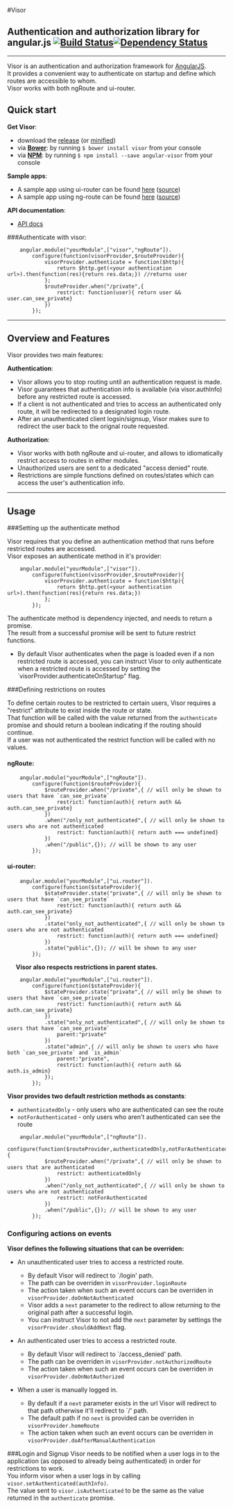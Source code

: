 #Visor

## Authentication and authorization library for angular.js [![Build Status](https://travis-ci.org/alonbardavid/visor.svg)](https://travis-ci.org/alonbardavid/visor)[![Dependency Status](https://gemnasium.com/Illniyar/visor.svg)](https://gemnasium.com/Illniyar/visor)
---

Visor is an authentication and authorization framework for [AngularJS](http://angularjs.org).  
It provides a convenient way to authenticate on startup and define which routes are accessible to whom.  
Visor works with both ngRoute and ui-router.

## Quick start

**Get Visor**:
 - download the [release](http://alonbardavid.github.io/visor/release/visor.js) (or [minified](http://alonbardavid.github.io/visor/release/visor.min.js))
 - via **[Bower](http://bower.io/)**: by running `$ bower install visor` from your console
 - via **[NPM](https://www.npmjs.com/package/angular-visor)**: by running `$ npm install --save angular-visor` from your console

**Sample apps**:
 - A sample app using ui-router can be found [here](http://alonbardavid.github.io/visor/sample/ui-router) ([source](https://github.com/alonbardavid/visor/tree/master/sample/ui-router))
 - A sample app using ng-route can be found [here](http://alonbardavid.github.io/visor/sample/ng-route) ([source](https://github.com/alonbardavid/visor/tree/master/sample/ng-route))

**API documentation**:
 - [API docs](http://alonbardavid.github.io/visor/docs)
 
###Authenticate with visor:


```
    angular.module("yourModule",["visor","ngRoute"]).
        configure(function(visorProvider,$routeProvider){
            visorProvider.authenticate = function($http){
                return $http.get(<your authentication url>).then(function(res){return res.data;}) //returns user
            };
            $routeProvider.when("/private",{
                restrict: function(user){ return user && user.can_see_private}
            })
        });
```

---

## Overview and Features

Visor provides two main features:

**Authentication**:
* Visor allows you to stop routing until an authentication request is made.
* Visor guarantees that authentication info is available (via visor.authInfo) before any restricted route is accessed.
* If a client is not authenticated and tries to access an authenticated only route, it will be redirected to a designated login route.
* After an unauthenticated client logsin/signsup, Visor makes sure to redirect the user back to the orignal route requested.

**Authorization**:
* Visor works with both ngRoute and ui-router, and allows to idiomatically restrict access to routes in either modules.
* Unauthorized users are sent to a dedicated "access denied" route.
* Restrictions are simple functions defined on routes/states which can access the user's authentication info.

---

## Usage

###Setting up the authenticate method

Visor requires that you define an authentication method that runs before restricted routes are accessed.  
Visor exposes an authenticate method in it's provider:

```
    angular.module("yourModule",["visor"]).
        configure(function(visorProvider,$routeProvider){
            visorProvider.authenticate = function($http){
                return $http.get(<your authentication url>).then(function(res){return res.data;})
            };
        });
```
The authenticate method is dependency injected, and needs to return a promise.  
The result from a successful promise will be sent to future restrict functions.

* By default Visor authenticates when the page is loaded even if a non restricted route is accessed,
  you can instruct Visor to only authenticate when a restricted route is accessed by setting the `visorProvider.authenticateOnStartup" flag.

###Defining restrictions on routes

To define certain routes to be restricted to certain users, Visor requires a "restrict" attribute to exist inside the route or state.  
That function will be called with the value returned from the `authenticate` promise and should return a boolean indicating if the routing should continue.  
If a user was not authenticated the restrict function will be called with no values.

#### ngRoute:

```
    angular.module("yourModule",["ngRoute"]).
        configure(function($routeProvider){
            $routeProvider.when("/private",{ // will only be shown to users that have `can_see_private`
                restrict: function(auth){ return auth && auth.can_see_private}
            })
            .when("/only_not_authenticated",{ // will only be shown to users who are not authenticated
                restrict: function(auth){ return auth === undefined}
            })
            .when("/public",{}); // will be shown to any user
        });
```

#### ui-router:
```
    angular.module("yourModule",["ui.router"]).
        configure(function($stateProvider){
            $stateProvider.state("private",{ // will only be shown to users that have `can_see_private`
                restrict: function(auth){ return auth && auth.can_see_private}
            })
            .state("only_not_authenticated",{ // will only be shown to users who are not authenticated
                restrict: function(auth){ return auth === undefined}
            })
            .state("public",{}); // will be shown to any user
        });
```

&nbsp;&nbsp;&nbsp;&nbsp; **Visor also respects restrictions in parent states.**  
```
    angular.module("yourModule",["ui.router"]).
        configure(function($stateProvider){
            $stateProvider.state("private",{ // will only be shown to users that have `can_see_private`
                restrict: function(auth){ return auth && auth.can_see_private}
            })
            .state("only_not_authenticated",{ // will only be shown to users that have `can_see_private`
                parent:"private"
            })
            .state("admin",{ // will only be shown to users who have both `can_see_private` and `is_admin`
                parent:"private",
                restrict: function(auth){ return auth && auth.is_admin}
            });
        });
```

**Visor provides two default restriction methods as constants**:
* `authenticatedOnly` - only users who are authenticated can see the route
* `notForAuthenticated` - only users who aren't authenticated can see the route

```
    angular.module("yourModule",["ngRoute"]).
        configure(function($routeProvider,authenticatedOnly,notForAuthenticated){
            $routeProvider.when("/private",{ // will only be shown to users that are authenticated
                restrict: authenticatedOnly
            })
            .when("/only_not_authenticated",{ // will only be shown to users who are not authenticated
                restrict: notForAuthenticated
            })
            .when("/public",{}); // will be shown to any user
        });
```

### Configuring actions on events

**Visor defines the following situations that can be overriden:**
* An unauthenticated user tries to access a restricted route.
    * By default Visor will redirect to `/login' path.
    * The path can be overriden in `visorProvider.loginRoute`
    * The action taken when such an event occurs can be overriden in `visorProvider.doOnNotAuthenticated`
    * Visor adds a `next` parameter to the redirect to allow returning to the original path after a successful login.
    * You can instruct Visor to not add the `next` parameter by  settings the `visorProvider.shouldAddNext` flag.

* An authenticated user tries to access a restricted route.
    * By default Visor will redirect to `/access_denied' path.
    * The path can be overriden in `visorProvider.notAuthorizedRoute`
    * The action taken when such an event occurs can be overriden in `visorProvider.doOnNotAuthorized`

* When a user is manually logged in.
    * By default if a `next` parameter exists in the url Visor will redirect to that path otherwise it'll redirect to `/' path.
    * The default path if no `next` is provided can be overriden in `visorProvider.homeRoute`
    * The action taken when such an event occurs can be overriden in `visorProvider.doAfterManualAuthentication`

###Login and Signup
Visor needs to be notified when a user logs in to the application (as opposed to already being authenticated) in order for restrictions to work.  
You inform visor when a user logs in by calling `visor.setAuthenticated(authInfo)`.  
The value sent to `visor.isAuthenticated` to be the same as the value returned in the `authenticate` promise.

